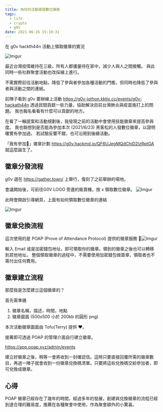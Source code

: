 ```yaml
---
title: 為你的活動頒發數位徽章
tags:
  - life
  - crypto
  - g0v
date: 2021-06-26 15:10:31
---
```


在 g0v hackth44n 活動上領取徽章的實況

![Imgur](https://i.imgur.com/8K8IrkC.png)

最近台灣疫情維持在三級，所有人都儘量待在家中，減少人與人之間接觸。
與此同時一些社群聚會活動也改採線上進行。

不需實際前往活動地點，降低了參與者參加各種活動的門檻，但同時也降低了參與者與活動之間的連結。

前陣子看到 g0v 要辦線上活動 https://g0v-jothon.kktix.cc/events/g0v-hackath44n
透過民間貢獻一些力量，協助解決目前台灣肺炎與疫苗施打上的問題。
我也報名看看有什麼可以貢獻的地方。

在看了一輪提案和活動規劃後，我發現之前的活動中會使用技能徽章來提高參與度。
我也聯想到是否能為參加本次 (2021/6/23) 黑客松的人發數位徽章，以證明確實有參加過。
若試驗反響不錯，也可沿用到後續活動。

「我有參加🙋」徽章計劃 https://g0v.hackmd.io/QF6UJegMQdChiD2lzRptGA 就這麼誕生了。

<!-- truncate -->

## 徽章分發流程

g0v 選在 https://gather.town/ 上舉行，復刻了之前舉辦的場地。

會議開始後，可前往G0V LOGO 旁邊的販賣機，按 x 領取數位徽章。
![Imgur](https://i.imgur.com/ka3k87o.png)

此時會開啟引導網頁，上面有如何領取數位徽章的連結

![Imgur](https://i.imgur.com/sPsWKVF.png)

## 徽章兌換流程

這次使用的是 POAP (Prove of Attendance Protocol) 提供的徽章服務
![Imgur](https://i.imgur.com/AVEPnB1.png)

輸入 Email 或是加密錢包地址，即可領取你的徽章。領到的徽章之後也可以轉移到其他地址。
整個領取徽章的過程中，不需要使用加密錢包做簽章，領取者也不需付出任何費用。

## 徽章建立流程

那麼我是怎麼建立這個徽章的？

首先需準備
1. 徽章名稱，描述，時間，地點
2. 徽章圖面 (500x500 小於 200kb 的圓形 png)

本次活動徽章圖面由 Tofu(Terry) 提供 ♥️。

接著即可透過 POAP 的管理介面自行建立徽章。

https://app.poap.xyz/admin/events

建立好徽章之後，稍等一會將收到一封確認信。這時只要直接回覆所需的徽章數目，再過一陣子就會收到一份徽章兌換碼清單。只要將這些兌換碼交給參加者，即可兌換成徽章。

## 心得

POAP 徽章已經存在了幾年的時間，經過多年的發展，創建與兌換徽章的流程已經到達合理的難易度，推薦在各種聚會中使用，作為聚會額外的小驚喜。

